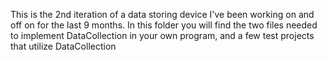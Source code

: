 This is the 2nd iteration of a data storing device I've been working on and off on for the last 9 months. 
In this folder you will find the two files needed to implement DataCollection in your own program, and a few test projects that utilize DataCollection
